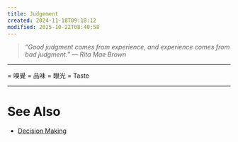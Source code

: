 ```yaml
---
title: Judgement
created: 2024-11-18T09:18:12
modified: 2025-10-22T08:40:58
---
```


> _“Good judgment comes from experience, and experience comes from bad judgment.” — Rita Mae Brown_

---

= 嗅覺 = 品味 = 眼光 = Taste

---

# See Also

* [Decision Making](decision-making.md)
